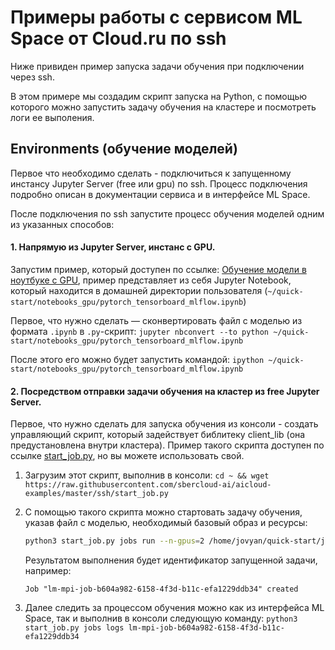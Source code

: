 # Примеры работы с сервисом ML Space от Cloud.ru по ssh

Ниже привиден пример запуска задачи обучения при подключении через ssh.

В этом примере мы создадим скрипт запуска на Python, с помощью которого можно запустить задачу обучения на кластере и посмотреть логи ее выполения.

## Environments (обучение моделей)

Первое что необходимо сделать - подключиться к запущенному инстансу Jupyter Server (free или gpu) по ssh. Процесс подключения подробно описан в документации сервиса и в интерфейсе ML Space.

После подключения по ssh запустите процесс обучения моделей одним из указанных способов:

#### 1. Напрямую из Jupyter Server, инстанс с GPU.
   
   Запустим пример, который доступен по ссылке: [Обучение модели в ноутбуке с GPU](quick-start/notebooks_gpu), пример представляет из себя Jupyter Notebook, который находится в домашней директории пользователя (`~/quick-start/notebooks_gpu/pytorch_tensorboard_mlflow.ipynb`)

   Первое, что нужно сделать — сконвертировать файл с моделью из формата `.ipynb` в `.py`-скрипт: ```jupyter nbconvert --to python ~/quick-start/notebooks_gpu/pytorch_tensorboard_mlflow.ipynb```

   После этого его можно будет запустить командой: `ipython ~/quick-start/notebooks_gpu/pytorch_tensorboard_mlflow.ipynb`

#### 2. Посредством отправки задачи обучения на кластер из free Jupyter Server.

   Первое, что нужно сделать для запуска обучения из консоли - создать управляющий скрипт, который задействует библитеку client_lib (она предустановлена внутри кластера). Пример такого скрипта доступен по ссылке [start_job.py](start_job.py), но вы можете использовать свой.
   
   1. Загрузим этот скрипт, выполнив в консоли: `cd ~ && wget https://raw.githubusercontent.com/sbercloud-ai/aicloud-examples/master/ssh/start_job.py`
   2. С помощью такого скрипта можно стартовать задачу обучения, указав файл с моделью, необходимый базовый образ и ресурсы:
      
      ```bash
      python3 start_job.py jobs run --n-gpus=2 /home/jovyan/quick-start/job_launch/tensorflow_mnist_estimator.py registry.aicloud.sbcp.ru/base/horovod-cuda10.0-tf1.15.0
      ```
      
      Результатом выполнения будет идентификатор запущенной задачи, например:
      
      ``Job "lm-mpi-job-b604a982-6158-4f3d-b11c-efa1229ddb34" created``
   3. Далее следить за процессом обучения можно как из интерфейса ML Space, так и выполнив в консоли следующую команду: `python3 start_job.py jobs logs lm-mpi-job-b604a982-6158-4f3d-b11c-efa1229ddb34`